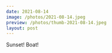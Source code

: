```yaml
---
date: 2021-08-14
image: /photos/2021-08-14.jpeg
preview: /photos/thumb-2021-08-14.jpeg
layout: post
---
```


Sunset! Boat!

